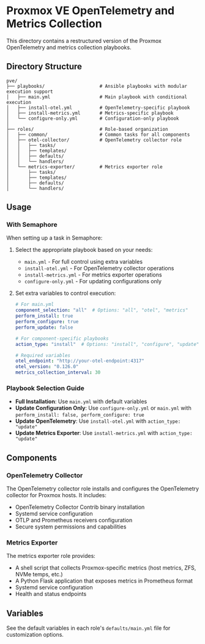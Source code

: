 # Proxmox VE OpenTelemetry and Metrics Collection

This directory contains a restructured version of the Proxmox OpenTelemetry and metrics collection playbooks.

## Directory Structure

```
pve/
├── playbooks/                    # Ansible playbooks with modular execution support
│   ├── main.yml                  # Main playbook with conditional execution
│   ├── install-otel.yml          # OpenTelemetry-specific playbook
│   ├── install-metrics.yml       # Metrics-specific playbook
│   └── configure-only.yml        # Configuration-only playbook
│
├── roles/                        # Role-based organization
│   ├── common/                   # Common tasks for all components
│   ├── otel-collector/           # OpenTelemetry collector role
│   │   ├── tasks/
│   │   ├── templates/
│   │   ├── defaults/
│   │   └── handlers/
│   └── metrics-exporter/         # Metrics exporter role
│       ├── tasks/
│       ├── templates/
│       ├── defaults/
│       └── handlers/
```

## Usage

### With Semaphore

When setting up a task in Semaphore:

1. Select the appropriate playbook based on your needs:
   - `main.yml` - For full control using extra variables
   - `install-otel.yml` - For OpenTelemetry collector operations
   - `install-metrics.yml` - For metrics exporter operations
   - `configure-only.yml` - For updating configurations only

2. Set extra variables to control execution:
   ```yaml
   # For main.yml
   component_selection: "all"  # Options: "all", "otel", "metrics"
   perform_install: true
   perform_configure: true
   perform_update: false
   
   # For component-specific playbooks
   action_type: "install"  # Options: "install", "configure", "update"
   
   # Required variables
   otel_endpoint: "http://your-otel-endpoint:4317"
   otel_version: "0.126.0"
   metrics_collection_interval: 30
   ```

### Playbook Selection Guide

- **Full Installation**: Use `main.yml` with default variables
- **Update Configuration Only**: Use `configure-only.yml` or `main.yml` with `perform_install: false, perform_configure: true`
- **Update OpenTelemetry**: Use `install-otel.yml` with `action_type: "update"`
- **Update Metrics Exporter**: Use `install-metrics.yml` with `action_type: "update"`

## Components

### OpenTelemetry Collector

The OpenTelemetry collector role installs and configures the OpenTelemetry collector for Proxmox hosts. It includes:

- OpenTelemetry Collector Contrib binary installation
- Systemd service configuration
- OTLP and Prometheus receivers configuration
- Secure system permissions and capabilities

### Metrics Exporter

The metrics exporter role provides:

- A shell script that collects Proxmox-specific metrics (host metrics, ZFS, NVMe temps, etc.)
- A Python Flask application that exposes metrics in Prometheus format
- Systemd service configuration
- Health and status endpoints

## Variables

See the default variables in each role's `defaults/main.yml` file for customization options.
